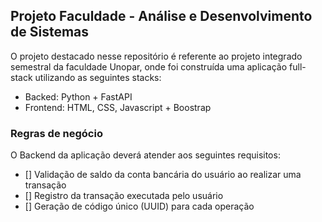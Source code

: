 ## Projeto Faculdade - Análise e Desenvolvimento de Sistemas

O projeto destacado nesse repositório é referente ao projeto integrado semestral da faculdade Unopar, onde foi construída uma aplicação full-stack utilizando as seguintes stacks:

- Backed: Python + FastAPI
- Frontend: HTML, CSS, Javascript + Boostrap

### Regras de negócio

O Backend da aplicação deverá atender aos seguintes requisitos:

- [] Validação de saldo da conta bancária do usuário ao realizar uma transação
- [] Registro da transação executada pelo usuário
- [] Geração de código único (UUID) para cada operação
